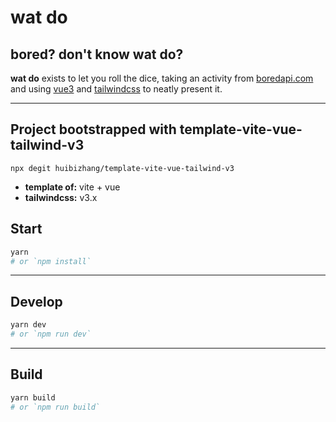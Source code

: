 # wat do

## bored? don't know wat do?

**wat do** exists to let you roll the dice, taking an activity from [boredapi.com](https://www.boredapi.com/) and using [vue3](vuejs.org) and [tailwindcss](tailwindcss.com) to neatly present it.

---

## Project bootstrapped with **template-vite-vue-tailwind-v3**

`npx degit huibizhang/template-vite-vue-tailwind-v3`

- **template of:** vite + vue
- **tailwindcss:** v3.x

## Start

```bash
yarn
# or `npm install`
```

---

## Develop

```bash
yarn dev
# or `npm run dev`
```

---

## Build

```bash
yarn build
# or `npm run build`
```

</p>
